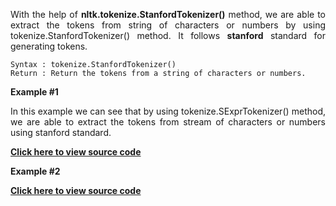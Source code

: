 <div align="justify">

With the help of <strong>nltk.tokenize.StanfordTokenizer()</strong> method, we are able to extract the tokens from string of characters or numbers by using tokenize.StanfordTokenizer() method. It follows <strong>stanford</strong> standard for generating tokens.

```
Syntax : tokenize.StanfordTokenizer()
Return : Return the tokens from a string of characters or numbers.
```

__Example #1__

In this example we can see that by using tokenize.SExprTokenizer() method, we are able to extract the tokens from stream of characters or numbers using stanford standard.

<a href="https://github.com/NhanPhamThanh-IT/NLTK-Guide/blob/main/Documentation/StanfordTokenizer/example1.py"><strong>Click here to view source code</strong></a>

__Example #2__

<a href="https://github.com/NhanPhamThanh-IT/NLTK-Guide/blob/main/Documentation/StanfordTokenizer/example2.py"><strong>Click here to view source code</strong></a>

</div>
